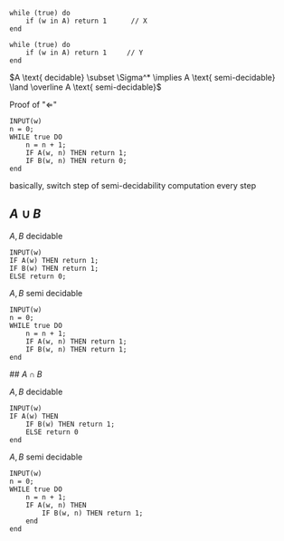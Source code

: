 

```
while (true) do
	if (w in A) return 1      // X
end

while (true) do
	if (w in A) return 1     // Y
end
```

$A \text{ decidable} \subset \Sigma^* \implies A \text{ semi-decidable} \land \overline A \text{ semi-decidable}$

Proof of "$\Longleftarrow$" 
```
INPUT(w)
n = 0;
WHILE true DO
	n = n + 1;
	IF A(w, n) THEN return 1;
	IF B(w, n) THEN return 0;
end
```
basically, switch step of semi-decidability computation every step 



## $A\cup B$ 


$A, B$ decidable
```
INPUT(w)
IF A(w) THEN return 1;
IF B(w) THEN return 1;
ELSE return 0;
```

$A, B$ semi decidable
```
INPUT(w)
n = 0;
WHILE true DO
	n = n + 1;
	IF A(w, n) THEN return 1;
	IF B(w, n) THEN return 1;
end
```


## $A\cap B$

$A, B$ decidable
```
INPUT(w)
IF A(w) THEN
	IF B(w) THEN return 1;
	ELSE return 0
end
```

$A, B$ semi decidable
```
INPUT(w)
n = 0;
WHILE true DO
	n = n + 1;
	IF A(w, n) THEN
		IF B(w, n) THEN return 1;
	end
end
```
